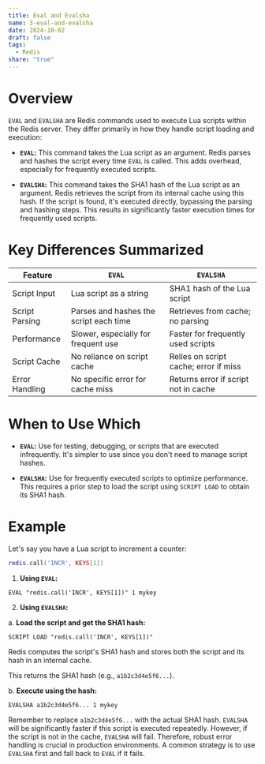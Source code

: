 ```yaml
---
title: Eval and Evalsha
name: 3-eval-and-evalsha
date: 2024-10-02
draft: false
tags:
  - Redis
share: "true"
---
```

# Overview

`EVAL` and `EVALSHA` are Redis commands used to execute Lua scripts within the Redis server.  They differ primarily in how they handle script loading and execution:

* **`EVAL`:** This command takes the Lua script as an argument.  Redis parses and hashes the script every time `EVAL` is called.  This adds overhead, especially for frequently executed scripts.

* **`EVALSHA`:** This command takes the SHA1 hash of the Lua script as an argument.  Redis retrieves the script from its internal cache using this hash.  If the script is found, it's executed directly, bypassing the parsing and hashing steps.  This results in significantly faster execution times for frequently used scripts.

# Key Differences Summarized

| Feature          | `EVAL`                               | `EVALSHA`                             |
|-----------------|---------------------------------------|----------------------------------------|
| Script Input     | Lua script as a string                | SHA1 hash of the Lua script           |
| Script Parsing   | Parses and hashes the script each time | Retrieves from cache; no parsing      |
| Performance      | Slower, especially for frequent use   | Faster for frequently used scripts     |
| Script Cache     | No reliance on script cache           | Relies on script cache; error if miss |
| Error Handling   | No specific error for cache miss       | Returns error if script not in cache   |

# When to Use Which

* **`EVAL`:** Use for testing, debugging, or scripts that are executed infrequently.  It's simpler to use since you don't need to manage script hashes.

* **`EVALSHA`:** Use for frequently executed scripts to optimize performance.  This requires a prior step to load the script using `SCRIPT LOAD` to obtain its SHA1 hash.

# Example

Let's say you have a Lua script to increment a counter:

```lua
redis.call('INCR', KEYS[1])
```

1. **Using `EVAL`:**

```redis-cli
EVAL "redis.call('INCR', KEYS[1])" 1 mykey
```

2. **Using `EVALSHA`:**

a. **Load the script and get the SHA1 hash:**

```redis-cli
SCRIPT LOAD "redis.call('INCR', KEYS[1])"
```

Redis computes the script's SHA1 hash and stores both the script and its hash in an internal cache.

This returns the SHA1 hash (e.g., `a1b2c3d4e5f6...`).

b. **Execute using the hash:**

```redis-cli
EVALSHA a1b2c3d4e5f6... 1 mykey
```

Remember to replace `a1b2c3d4e5f6...` with the actual SHA1 hash.  `EVALSHA` will be significantly faster if this script is executed repeatedly.  However, if the script is not in the cache, `EVALSHA` will fail.  Therefore, robust error handling is crucial in production environments.  A common strategy is to use `EVALSHA` first and fall back to `EVAL` if it fails.
